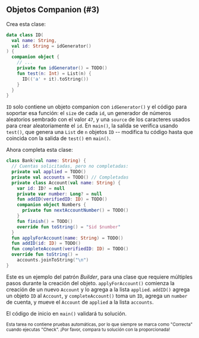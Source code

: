 ## Objetos Companion (#3)

Crea esta clase:

```kotlin
data class ID(
  val name: String,
  val id: String = idGenerator()
) {
  companion object {
    // ...
    private fun idGenerator() = TODO()
    fun test(n: Int) = List(n) {
      ID(('a' + it).toString())
    }
  }
}
```

`ID` solo contiene un objeto companion con `idGenerator()` y el código para
soportar esa función: el `size` de cada `id`, un generador de números aleatorios
sembrado con el valor `47`, y una `source` de los caracteres usados para crear
aleatoriamente el `id`. En `main()`, la salida se verifica usando `test()`, que
genera una `List` de `n` objetos `ID` -- modifica tu código hasta que coincida con
la salida de `test()` en `main()`.

Ahora completa esta clase:

```kotlin
class Bank(val name: String) {
  // Cuentas solicitadas, pero no completadas:
  private val applied = TODO()
  private val accounts = TODO() // Completadas
  private class Account(val name: String) {
    var id: ID? = null
    private var number: Long? = null
    fun addID(verifiedID: ID) = TODO()
    companion object Numbers {
      private fun nextAccountNumber() = TODO()
    }
    fun finish() = TODO()
    override fun toString() = "$id $number"
  }
  fun applyForAccount(name: String) = TODO()
  fun addID(id: ID) = TODO()
  fun completeAccount(verifiedID: ID) = TODO()
  override fun toString() =
    accounts.joinToString("\n")
}
```

Este es un ejemplo del patrón *Builder*, para una clase que requiere múltiples
pasos durante la creación del objeto. `applyForAccount()` comienza la creación de un nuevo
`Account` y lo agrega a la lista `applied`. `addID()` agrega un objeto `ID` al
`Account`, y `completeAccount()` toma un `ID`, agrega un `number` de cuenta,
y mueve el `Account` de `applied` a la lista `accounts`.

El código de inicio en `main()` validará tu solución.

<sub> Esta tarea no contiene pruebas automáticas,
por lo que siempre se marca como "Correcta" cuando ejecutas "Check".
¡Por favor, compara tu solución con la proporcionada! </sub>